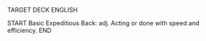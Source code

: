 TARGET DECK
ENGLISH

START
Basic
Expeditious
Back: adj. Acting or done with speed and efficiency.
END

